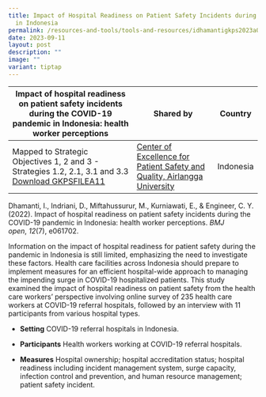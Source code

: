 ```yaml
---
title: Impact of Hospital Readiness on Patient Safety Incidents during COVID19
  in Indonesia
permalink: /resources-and-tools/tools-and-resources/idhamantigkps2023a011/
date: 2023-09-11
layout: post
description: ""
image: ""
variant: tiptap
---
```

| Impact of hospital readiness on patient safety incidents during the COVID-19 pandemic in Indonesia: health worker perceptions | Shared by | Country |
| -------- | -------- | -------- |
Mapped to Strategic Objectives 1, 2 and 3 - Strategies 1.2, 2.1, 3.1 and 3.3 [Download GKPSFILEA11](/files/gkpsfilea11%20impact%20of%20hospital%20readiness%20on%20patient%20safety%20incidents%20during%20the%20covid-19%20.pdf)| [Center of Excellence for Patient Safety and Quality, Airlangga University](https://scholar.unair.ac.id/en/organisations/center-for-patient-safety-research) | Indonesia

Dhamanti, I., Indriani, D., Miftahussurur, M., Kurniawati, E., & Engineer, C. Y. (2022). Impact of hospital readiness on patient safety incidents during the COVID-19 pandemic in Indonesia: health worker perceptions. _BMJ open_, _12_(7), e061702.

Information on the impact of hospital readiness for patient safety during the pandemic in Indonesia is still limited, emphasizing the need to investigate these factors. Health care facilities across Indonesia should prepare to implement measures for an efficient hospital-wide approach to managing the impending surge in COVID-19 hospitalized patients. This study examined the impact of hospital readiness on patient safety from the health care workers’ perspective involving online survey of 235 health care workers at COVID-19 referral hospitals, followed by an interview with 11 participants from various hospital types.

*  **Setting** COVID-19 referral hospitals in Indonesia.

*  **Participants** Health workers working at COVID-19 referral hospitals.

*  **Measures** Hospital ownership; hospital accreditation status; hospital readiness including incident management system, surge capacity, infection control and prevention, and human resource management; patient safety incident.
